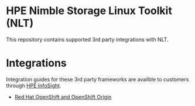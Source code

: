 # HPE Nimble Storage Linux Toolkit (NLT)
This repository contains supported 3rd party integrations with NLT.

# Integrations
Integration guides for these 3rd party frameworks are availble to customers through [HPE InfoSight](https://infosight.hpe.com).
* [Red Hat OpenShift and OpenShift Origin](OpenShift)

